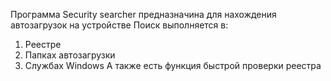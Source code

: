  Программа Security searcher предназначина для нахождения автозагрузок на устройстве
 Поиск выполняется в:
 1. Реестре
 2. Папках автозагрузки
 3. Службах Windows
А также есть функция быстрой проверки реестра
